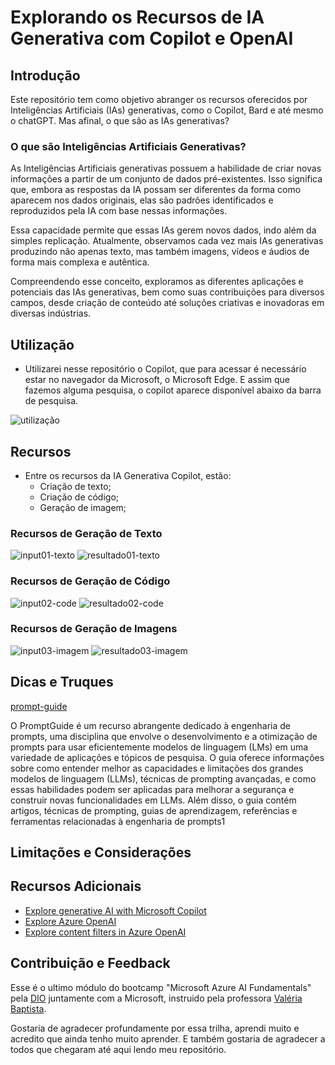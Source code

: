 # Explorando os Recursos de IA Generativa com Copilot e OpenAI

## Introdução

Este repositório tem como objetivo abranger os recursos oferecidos por Inteligências Artificiais (IAs) generativas, como o Copilot, Bard e até mesmo o chatGPT. Mas afinal, o que são as IAs generativas?

### O que são Inteligências Artificiais Generativas?

As Inteligências Artificiais generativas possuem a habilidade de criar novas informações a partir de um conjunto de dados pré-existentes. Isso significa que, embora as respostas da IA possam ser diferentes da forma como aparecem nos dados originais, elas são padrões identificados e reproduzidos pela IA com base nessas informações.

Essa capacidade permite que essas IAs gerem novos dados, indo além da simples replicação. Atualmente, observamos cada vez mais IAs generativas produzindo não apenas texto, mas também imagens, vídeos e áudios de forma mais complexa e autêntica.

Compreendendo esse conceito, exploramos as diferentes aplicações e potenciais das IAs generativas, bem como suas contribuições para diversos campos, desde criação de conteúdo até soluções criativas e inovadoras em diversas indústrias.

## Utilização
- Utilizarei nesse repositório o Copilot, que para acessar é necessário estar no navegador da Microsoft, o Microsoft Edge. E assim que fazemos alguma pesquisa, o copilot aparece disponível abaixo da barra de pesquisa.

![utilização](https://raw.githubusercontent.com/VicLira/exploring-resources-with-microsoft-copilot/main/assets/utilizacao.png)

## Recursos
- Entre os recursos da IA Generativa Copilot, estão: 
    * Criação de texto;
    * Criação de código;
    * Geração de imagem;

### Recursos de Geração de Texto

![input01-texto](https://raw.githubusercontent.com/VicLira/exploring-resources-with-generative-ai/main/inputs/input01-text.png)
![resultado01-texto](https://raw.githubusercontent.com/VicLira/exploring-resources-with-generative-ai/main/outputs/result01-text.png)


### Recursos de Geração de Código

![input02-code](https://raw.githubusercontent.com/VicLira/exploring-resources-with-generative-ai/main/inputs/input02-text.png)
![resultado02-code](https://raw.githubusercontent.com/VicLira/exploring-resources-with-generative-ai/main/outputs/result02-text.png)


### Recursos de Geração de Imagens

![input03-imagem](https://raw.githubusercontent.com/VicLira/exploring-resources-with-generative-ai/main/inputs/input03-text.png)
![resultado03-imagem](https://raw.githubusercontent.com/VicLira/exploring-resources-with-generative-ai/main/outputs/result03-text.png)


## Dicas e Truques

[prompt-guide](https://www.promptingguide.ai/pt )

O PromptGuide é um recurso abrangente dedicado à engenharia de prompts, uma disciplina que envolve o desenvolvimento e a otimização de prompts para usar eficientemente modelos de linguagem (LMs) em uma variedade de aplicações e tópicos de pesquisa. O guia oferece informações sobre como entender melhor as capacidades e limitações dos grandes modelos de linguagem (LLMs), técnicas de prompting avançadas, e como essas habilidades podem ser aplicadas para melhorar a segurança e construir novas funcionalidades em LLMs. Além disso, o guia contém artigos, técnicas de prompting, guias de aprendizagem, referências e ferramentas relacionadas à engenharia de prompts1


## Limitações e Considerações


## Recursos Adicionais

* [Explore generative AI with Microsoft Copilot](https://web.dio.me/lab/explorando-os-recursos-de-ia-generativa-com-copilot-e-openai/learning/1a2619f1-4d92-435a-b010-3baef67cae55#:~:text=Explore%20generative%20AI,in%20Azure%20OpenAI)
* [Explore Azure OpenAI](https://microsoftlearning.github.io/mslearn-ai-fundamentals/Instructions/Labs/13-azure-openai.html)
* [Explore content filters in Azure OpenAI](https://microsoftlearning.github.io/mslearn-ai-fundamentals/Instructions/Labs/14-azure-openai-content-filters.html)


## Contribuição e Feedback

Esse é o ultimo módulo do bootcamp "Microsoft Azure AI Fundamentals" pela [DIO](https://www.dio.me/) juntamente com a Microsoft, instruido pela professora [Valéria Baptista](https://www.linkedin.com/in/valeriabaptista/).

Gostaria de agradecer profundamente por essa trilha, aprendi muito e acredito que ainda tenho muito aprender. E também gostaria de agradecer a todos que chegaram até aqui lendo meu repositório.
